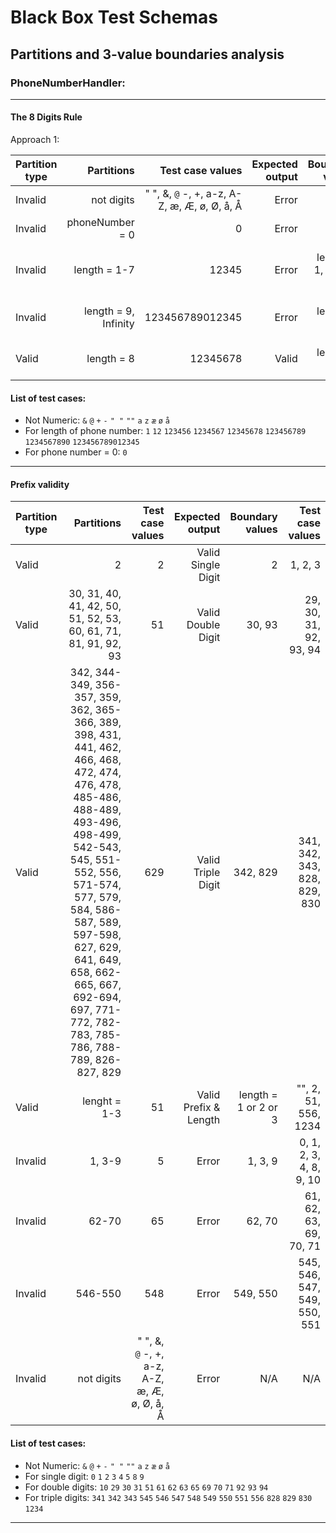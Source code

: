 # Black Box Test Schemas

## Partitions and 3-value boundaries analysis

### PhoneNumberHandler:

---

#### The 8 Digits Rule

Approach 1:

| Partition type |           Partitions |                             Test case values | Expected output |        Boundary values |                 Test case values |
| -------------- | -------------------: | -------------------------------------------: | --------------: | ---------------------: | -------------------------------: |
| Invalid        |           not digits | " ", &, `@` -, +, a-z, A-Z, æ, Æ, ø, Ø, å, Å |           Error |                    N/A |                              N/A |
| Invalid        |      phoneNumber = 0 |                                            0 |           Error |                    N/A |                              N/A |
| Invalid        |         length = 1-7 |                                        12345 |           Error | length = 1, length = 7 | 1, 12, 123456, 1234567, 12345678 |
| Invalid        | length = 9, Infinity |                              123456789012345 |           Error |             length = 9 |  12345678, 123456789, 1234567890 |
| Valid          |           length = 8 |                                     12345678 |           Valid |             length = 8 |     1234567, 12345678, 123456789 |

#### List of test cases:

- Not Numeric: `&` `@` `+` `-` `" "` `""` `a` `z` `æ` `ø` `å`
- For length of phone number: `1` `12` `123456` `1234567` `12345678` `123456789` `1234567890` `123456789012345`
- For phone number = 0: `0`

---

#### Prefix validity

| Partition type |                                                                                                                                                                                                                                                                                                            Partitions |                             Test case values |       Expected output |      Boundary values |             Test case values |
| -------------- | --------------------------------------------------------------------------------------------------------------------------------------------------------------------------------------------------------------------------------------------------------------------------------------------------------------------: | -------------------------------------------: | --------------------: | -------------------: | ---------------------------: |
| Valid          |                                                                                                                                                                                                                                                                                                                     2 |                                            2 |    Valid Single Digit |                    2 |                      1, 2, 3 |
| Valid          |                                                                                                                                                                                                                                                        30, 31, 40, 41, 42, 50, 51, 52, 53, 60, 61, 71, 81, 91, 92, 93 |                                           51 |    Valid Double Digit |               30, 93 |       29, 30, 31, 92, 93, 94 |
| Valid          | 342, 344-349, 356-357, 359, 362, 365-366, 389, 398, 431, 441, 462, 466, 468, 472, 474, 476, 478, 485-486, 488-489, 493-496, 498-499, 542-543, 545, 551-552, 556, 571-574, 577, 579, 584, 586-587, 589, 597-598, 627, 629, 641, 649, 658, 662-665, 667, 692-694, 697, 771-772, 782-783, 785-786, 788-789, 826-827, 829 |                                          629 |    Valid Triple Digit |             342, 829 | 341, 342, 343, 828, 829, 830 |
| Valid          |                                                                                                                                                                                                                                                                                                          lenght = 1-3 |                                           51 | Valid Prefix & Length | length = 1 or 2 or 3 |         "", 2, 51, 556, 1234 |
| Invalid        |                                                                                                                                                                                                                                                                                                                1, 3-9 |                                            5 |                 Error |              1, 3, 9 |      0, 1, 2, 3, 4, 8, 9, 10 |
| Invalid        |                                                                                                                                                                                                                                                                                                                 62-70 |                                           65 |                 Error |               62, 70 |       61, 62, 63, 69, 70, 71 |
| Invalid        |                                                                                                                                                                                                                                                                                                               546-550 |                                          548 |                 Error |             549, 550 | 545, 546, 547, 549, 550, 551 |
| Invalid        |                                                                                                                                                                                                                                                                                                            not digits | " ", &, `@` -, +, a-z, A-Z, æ, Æ, ø, Ø, å, Å |                 Error |                  N/A |                          N/A |

#### List of test cases:

- Not Numeric: `&` `@` `+` `-` `" "` `""` `a` `z` `æ` `ø` `å`
- For single digit: `0` `1` `2` `3` `4` `5` `8` `9`
- For double digits: `10` `29` `30` `31` `51` `61` `62` `63` `65` `69` `70` `71` `92` `93` `94`
- For triple digits: `341` `342` `343` `545` `546` `547` `548` `549` `550` `551` `556` `828` `829` `830` `1234`

---
